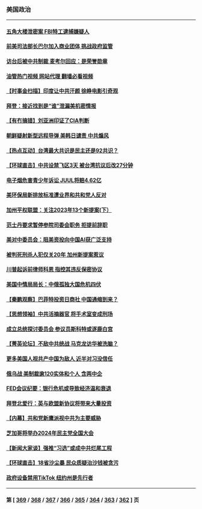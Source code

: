 ### 美国政治
---
#### [五角大楼泄密案 FBI特工逮捕嫌疑人](../../pages/ncid1078159/n13972291.md?04140445) 
#### [前美司法部长巴尔加入商业团体 挑战政府监管](../../pages/ncid1078159/n13972194.md?04140445) 
#### [访台后被中共制裁 麦考尔回应：是荣誉勋章](../../pages/ncid1078159/n13972263.md?04140445) 
#### [油管热门视频 网站代理 翻墙必看视频](http://138.2.39.72:81/youtube.html?epic-marker?04140445)
#### [【时事金扫描】印度让中共汗颜 徐峥电影引奇观](../../pages/ncid1078159/n13972126.md?04140445) 
#### [拜登：接近找到是“谁”泄漏美机密情报](../../pages/ncid1078159/n13972225.md?04140445) 
#### [【有冇搞错】刘亚洲印证了CIA判断](../../pages/ncid1078159/n13972196.md?04140445) 
#### [朝鲜疑射新型远程导弹 美韩日谴责 中共煽风](../../pages/ncid1078159/n13971982.md?04140445) 
#### [【热点互动】台湾最大共识是民主还是92共识？](../../pages/ncid1078159/n13971497.md?04140445) 
#### [【环球直击】中共设禁飞区3天 被台湾抗议后改27分钟](../../pages/ncid1078159/n13971444.md?04140445) 
#### [电子烟危害青少年诉讼 JUUL将赔4.62亿](../../pages/ncid1078159/n13971658.md?04140445) 
#### [美环保局新排放标准遭业界和共和党人反对](../../pages/ncid1078159/n13971731.md?04140445) 
#### [加州平权联盟：关注2023年13个新提案(下）](../../pages/ncid1078159/n13971628.md?04140445) 
#### [范士丹要求暂停参院司委会职务 拒提前辞职](../../pages/ncid1078159/n13971611.md?04140445) 
#### [美对中委员会：阻美资投向中国AI获广泛支持](../../pages/ncid1078159/n13971564.md?04140445) 
#### [被判死刑杀人犯仅关20年 加州新提案惹议](../../pages/ncid1078159/n13971617.md?04140445) 
#### [川普起诉前律师科恩 指控其违反保密协议](../../pages/ncid1078159/n13971506.md?04140445) 
#### [美国中情局局长：中俄孤独大国危机四伏](../../pages/ncid1078159/n13971460.md?04140445) 
#### [【秦鹏观察】巴菲特投资日商社 中国通缩到来？](../../pages/ncid1078159/n13971492.md?04140445) 
#### [【思想领袖】中共活摘器官 将手术室变成刑场](../../pages/ncid1078159/n13944569.md?04140445) 
#### [成立总统探讨委员会 参议员斯科特或逐鹿白宫](../../pages/ncid1078159/n13971435.md?04140445) 
#### [【菁英论坛】不敌中共统战 马克龙访华被洗脑？](../../pages/ncid1078159/n13971448.md?04140445) 
#### [更多美国人视共产中国为敌人 近半对习没信任](../../pages/ncid1078159/n13971452.md?04140445) 
#### [俄乌战 美制裁逾120实体和个人 含两中企](../../pages/ncid1078159/n13971446.md?04140445) 
#### [FED会议纪要：银行危机或导致经济温和衰退](../../pages/ncid1078159/n13971457.md?04140445) 
#### [拜登北爱行：英与欧盟新协议将带来大量投资](../../pages/ncid1078159/n13971415.md?04140445) 
#### [【内幕】共和党新鹰派视中共为主要威胁](../../pages/ncid1078159/n13971419.md?04140445) 
#### [芝加哥将举办2024年民主党全国大会](../../pages/ncid1078159/n13971319.md?04140445) 
#### [【新闻大家谈】强推“习选”或成中共烂尾工程](../../pages/ncid1078159/n13971322.md?04140445) 
#### [【环球直击】18省沙尘暴 民众质疑治沙钱被贪污](../../pages/ncid1078159/n13970577.md?04140445) 
#### [政府设备禁用TikTok 纽约州是先行者](../../pages/ncid1078159/n13970930.md?04140445) 

---
#### 第 [ [369](./369.md?04140445) / [368](./368.md?04140445) / [367](./367.md?04140445) / [366](./366.md?04140445) / [365](./365.md?04140445) / [364](./364.md?04140445) / [363](./363.md?04140445) / [362](./362.md?04140445) ] 页
